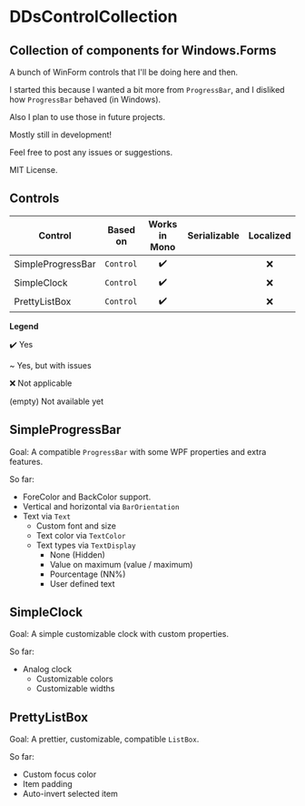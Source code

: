 # DDsControlCollection
## Collection of components for Windows.Forms

A bunch of WinForm controls that I'll be doing here and then.

I started this because I wanted a bit more from `ProgressBar`, and I disliked how `ProgressBar` behaved (in Windows).

Also I plan to use those in future projects.

Mostly still in development!

Feel free to post any issues or suggestions.

MIT License.

## Controls

| Control | Based on | Works in Mono | Serializable | Localized |
| --- | --- | :-: | :-: | :-: |
| SimpleProgressBar | `Control` | ✔️ |  | ❌ |
| SimpleClock | `Control` | ✔️ |  | ❌ |
| PrettyListBox | `Control` | ✔️ |  | ❌ |

**Legend**

✔️ Yes

~ Yes, but with issues

❌ Not applicable

(empty) Not available yet

## SimpleProgressBar

Goal: A compatible `ProgressBar` with some WPF properties and extra features.

So far:
- ForeColor and BackColor support.
- Vertical and horizontal via `BarOrientation`
- Text via `Text`
  - Custom font and size
  - Text color via `TextColor`
  - Text types via `TextDisplay`
    - None (Hidden)
    - Value on maximum (value / maximum)
    - Pourcentage (NN%)
    - User defined text

## SimpleClock

Goal: A simple customizable clock with custom properties.

So far:
- Analog clock
  - Customizable colors
  - Customizable widths

## PrettyListBox

Goal: A prettier, customizable, compatible `ListBox`.

So far:
- Custom focus color
- Item padding
- Auto-invert selected item

